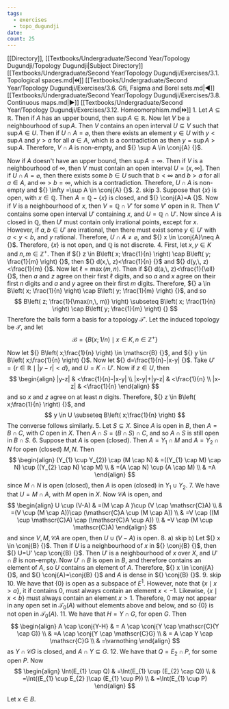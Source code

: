 ```yaml
---
tags:
  - exercises
  - topo_dugundji
date: 
count: 25
---
```

[[Directory]], [[Textbooks/Undergraduate/Second Year/Topology Dugundji/Topology Dugundji|Subject Directory]]
[[Textbooks/Undergraduate/Second Year/Topology Dugundji/Exercises/3.1. Topological spaces.md|🞀🞀]] [[Textbooks/Undergraduate/Second Year/Topology Dugundji/Exercises/3.6. Gfi, Fsigma and Borel sets.md|◀]] [[Textbooks/Undergraduate/Second Year/Topology Dugundji/Exercises/3.8. Continuous maps.md|▶]] [[Textbooks/Undergraduate/Second Year/Topology Dugundji/Exercises/3.12. Homeomorphism.md|🞂🞂]]
1. 
Let ${} A \subseteq \mathbb{R} {}$. Then if $A$ has an upper bound, then ${} \sup A \in \mathbb{R} {}$. Now let $V$ be a neighbourhood of $\sup A {}$. Then $V {}$ contains an open interval ${} U \subseteq V {}$ such that ${} \sup A \in U {}$. Then if ${} U \cap A=\varnothing  {}$, then there exists an element ${} y \in U {}$ with ${} y<\sup A {}$ and $y>a {}$ for all ${} a \in A {}$, which is a contradiction as then ${} y=\sup A>\sup A {}$. Therefore, ${} V\cap A {}$ is non-empty, and ${} \sup A \in \conj{A} {}$. 

Now if $A$ doesn't have an upper bound, then ${} \sup A=\infty  {}$. Then if $V {}$ is a neighbourhood of ${} \infty  {}$, then $V {}$ must contain an open interval ${} U=\left( x,\, \infty  \right] {}$. Then if ${} U \cap  A=\varnothing  {}$, then there exists some ${} b \in U {}$ such that ${} b <\infty  {}$ and $b>a {}$ for all ${} a \in A {}$, and ${} \infty >b=\infty  {}$, which is a contradiction. Therefore, ${} U \cap A {}$ is non-empty and ${} \infty =\sup A \in \conj{A} {}$.
2. skip
3. 
Suppose that ${} \{ x \} {}$ is open, with ${} x \in \mathbb{Q} {}$. Then ${} A=\mathbb{Q} - \{ x \} {}$ is closed, and ${} \conj{A}=A {}$. Now if ${} V$ is a neighbourhood of $x$, then ${} V=\mathbb{Q} \cap  V' {}$ for some ${} V' {}$ open in $\mathbb{R}$. Then $V' {}$ contains some open interval ${} U' {}$ containing ${} x$, and ${} U=\mathbb{Q} \cap U' {}$. Now since $A$ is closed in ${} \mathbb{Q} {}$, then ${} U' {}$ must contain only irrational points, except for $x$. However, if ${} a,\, b \in U' {}$ are irrational, then there must exist some ${} y \in U' {}$ with ${} a<y<b {}$, and ${} y {}$ rational. Therefore, ${} U \cap A\neq \varnothing  {}$, and ${} x \in \conj{A}\neq A {}$. Therefore, ${} \{ x \} {}$ is not open, and ${} \mathbb{Q} {}$ is not discrete.
4. 
First, let ${} x,\, y \in K {}$ and ${} n,\, m \in \mathbb{Z}^{+} {}$. Then if ${} z \in B\left( x; \frac{1}{n}  \right) \cap B\left( y; \frac{1}{m}  \right) {}$, then ${} d(x,\, z)<\frac{1}{n} {}$ and ${} d(y,\, z)<\frac{1}{m} {}$. Now let ${} \ell=\max(m,\, n) {}$. Then if ${} d(a,\, z)<\frac{1}{\ell} {}$, then $a$ and $z$ agree on their first $\ell$ digits, and so $a$ and $x$ agree on their first $n$ digits and ${} a {}$ and $y {}$ agree on their first $m {}$ digits. Therefore, ${} a \in B\left( x; \frac{1}{n}  \right) \cap B\left( y; \frac{1}{m}  \right)  {}$, and so
$$
B\left( z; \frac{1}{\max(n,\, m)} \right) \subseteq  B\left( x; \frac{1}{n}  \right) \cap B\left( y; \frac{1}{m}  \right) {}
$$
Therefore the balls form a basis for a topology ${} \mathcal{T}' {}$. Let the induced topology be $\mathcal{T} {}$, and let
$$
\mathscr{B}=\{ B(x;1/n) \mid  x \in K,\, n \in \mathbb{Z}^{+} \}
$$

Now let ${} B\left( x;\frac{1}{n} \right) \in \mathscr{B} {}$, and ${} y \in B\left( x;\frac{1}{n} \right) {}$. Now let ${} d=\frac{1}{n}-|x-y| {}$. Take ${} U'=\{ r \in \mathbb{R}\mid |y- r|<d \} {}$, and ${} U=K \cap  U' {}$. Now if ${} z \in U {}$, then
$$
\begin{align}
 |y-z| & <\frac{1}{n}-|x-y|   \\
|x-y|+|y-z|  & <\frac{1}{n} \\
|x-z|  & <\frac{1}{n}
 \end{align}
$$
and so $x {}$ and $z {}$ agree on at least $n$ digits. Therefore, ${} z \in B\left( x;\frac{1}{n} \right) {}$, and 
$$
y \in U \subseteq B\left( x;\frac{1}{n} \right)
$$
The converse follows similarly. 
5. 
Let ${} S \subseteq X {}$. Since $A$ is open in $B$, then ${} A=B \cap C {}$, with $C$ open in $X$. Then ${} A \cap S=(B \cap S) \cap  C {}$, and so ${} A \cap  S {}$ is still open in ${} B \cap  S {}$.
6. 
Suppose that $A {}$ is open (closed). Then ${} A=Y_{1} \cap M {}$ and ${} A=Y_{2} \cap N {}$ for open (closed) ${} M,\, N {}$. Then 
$$
\begin{align}
(Y_{1} \cup  Y_{2}) \cap (M \cap  N) & =((Y_{1} \cap  M) \cap  N) \cup ((Y_{2} \cap  N) \cap  M) \\
 & =(A \cap  N)  \cup (A \cap  M) \\
 & =A
\end{align}
$$
since ${} M \cap N {}$ is open (closed), then ${} A {}$ is open (closed) in ${} Y_{1} \cup  Y_{2} {}$. 
7. 
We have that ${} U=M \cap A {}$, with $M$ open in ${} X {}$. Now $\mathscr{C}A$ is open, and
$$
\begin{align}
U \cup (V-A) & =(M \cap  A )\cup (V \cap  \mathscr{C}A) \\
 & =(V \cup (M \cap  A))\cap  (\mathscr{C}A \cup (M \cap A)) \\
 & =V \cap ((M \cup \mathscr{C}A) \cap (\mathscr{C}A \cup A)) \\
 & =V \cap (M \cup \mathscr{C}A)
\end{align}
$$
and since ${} V,\, M,\, \mathscr{C}A {}$ are open, then ${} U \cup (V-A) {}$ is open. 
8. a) skip
b) 
Let ${} x \in \conj{B} {}$. Then if $U {}$ is a neighbourhood of $x$ in ${} \conj{B} {}$, then ${} U=U' \cap \conj{B} {}$. Then ${} U' {}$ is a neighbourhood of $x$ over $X {}$, and ${} U' \cap  B {}$ is non-empty. Now ${} U' \cap B {}$ is open in $B$, and therefore contains an element of $A$, so $U$ contains an element of $A$. Therefore, ${} x \in \conj{A} {}$, and ${} \conj{A}=\conj{B} {}$ and $A$ is dense in ${} \conj{B} {}$.
9. skip
10. 
We have that ${} \{ 0 \} {}$ is open as a subspace of ${} E^{1}$. However, note that ${} \{ x\mid x>a \} {}$, it if contains $0$, must always contain an element $x<-1 {}$. Likewise, ${} \{ x \mid  x<b \} {}$ must always contain an element $x>1 {}$. Therefore, $0$ may not appear in any open set in ${} \mathcal{T}_{0}(A) {}$ without elements above and below, and so ${} \{ 0 \} {}$ is not open in ${} \mathcal{T}_{0}(A)$.
11. 
We have that ${} H=Y \cap G {}$, for open $G$. Then
$$
\begin{align}
 A \cap  \conj{Y-H}  & = A \cap  \conj{Y \cap  \mathscr{C}(Y \cap  G)} \\
 & =A \cap  \conj{Y \cap  \mathscr{C}G} \\
 & = A \cap  Y \cap  \mathscr{C}G \\
 & =\varnothing 
 \end{align}
$$
as ${} Y \cap  \mathscr{C}G {}$ is closed, and ${} A \cap  Y \subseteq G {}$.
12. 
We have that ${} Q=E_{2} \cap  P {}$, for some open $P$. Now 
$$
\begin{align}
 \Int(E_{1} \cup Q)  & =\Int(E_{1} \cup (E_{2} \cap  Q)) \\
 & =\Int((E_{1} \cup E_{2} )\cap  (E_{1} \cup P))  \\
 & =\Int(E_{1} \cup P)
 \end{align}
$$


Let ${} x \in B {}$. 